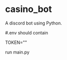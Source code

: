 # casino_bot
A discord bot using Python.

#.env should contain

TOKEN="<TOKEN FROM DISCORD>"

run main.py

